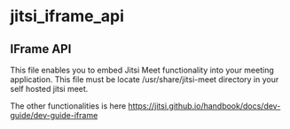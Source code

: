 # jitsi_iframe_api

## IFrame API

This file enables you to embed Jitsi Meet functionality into your meeting application.
This file must be locate /usr/share/jitsi-meet directory in your self hosted jitsi meet.


The other functionalities is here https://jitsi.github.io/handbook/docs/dev-guide/dev-guide-iframe
